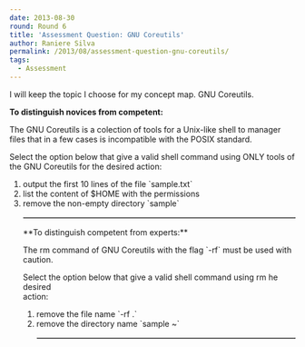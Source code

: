 ```yaml
---
date: 2013-08-30
round: Round 6
title: 'Assessment Question: GNU Coreutils'
author: Raniere Silva
permalink: /2013/08/assessment-question-gnu-coreutils/
tags:
  - Assessment
---
```

I will keep the topic I choose for my concept map. GNU Coreutils.

**To distinguish novices from competent:**

The GNU Coreutils is a colection of tools for a Unix-like shell to manager  
files that in a few cases is incompatible with the POSIX standard.

Select the option below that give a valid shell command using ONLY tools of  
the GNU Coreutils for the desired action:

1.  output the first 10 lines of the file \`sample.txt\`
2.  list the content of $HOME with the permissions
3.  remove the non-empty directory \`sample\`<table border=1> 

</table> 
**To distinguish competent from experts:**

The rm command of GNU Coreutils with the flag \`-rf\` must be used with  
caution.

Select the option below that give a valid shell command using rm he desired  
action:

1.  remove the file name \`-rf .\`
2.  remove the directory name \`sample ~\`<table border=1> 

</table>
